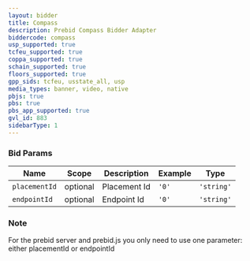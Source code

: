 ```yaml
---
layout: bidder
title: Compass
description: Prebid Compass Bidder Adapter
biddercode: compass
usp_supported: true
tcfeu_supported: true
coppa_supported: true
schain_supported: true
floors_supported: true
gpp_sids: tcfeu, usstate_all, usp
media_types: banner, video, native
pbjs: true
pbs: true
pbs_app_supported: true
gvl_id: 883
sidebarType: 1
---
```


### Bid Params


| Name          | Scope    | Description           | Example   | Type      |
|---------------|----------|-----------------------|-----------|-----------|
| `placementId`      | optional | Placement Id         | `'0'`    | `'string'` |
| `endpointId`      | optional | Endpoint Id         | `'0'`    | `'string'` |

### Note

For the prebid server and prebid.js you only need to use one parameter: either placementId or endpointId
